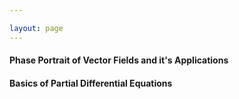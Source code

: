 ```yaml
---

layout: page
---
```

#### Phase Portrait of Vector Fields and it's Applications

#### Basics of Partial Differential Equations
